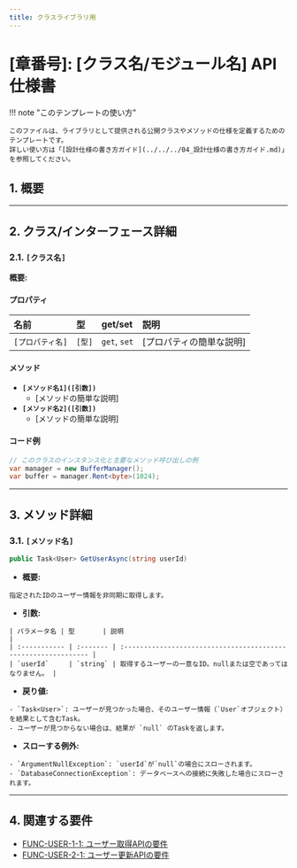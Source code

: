 ```yaml
---
title: クラスライブラリ用
---
```


# [章番号]: [クラス名/モジュール名] API仕様書

!!! note "このテンプレートの使い方"

    このファイルは、ライブラリとして提供される公開クラスやメソッドの仕様を定義するためのテンプレートです。
    詳しい使い方は「[設計仕様の書き方ガイド](../../../04_設計仕様の書き方ガイド.md)」を参照してください。

## 1. 概要

<!-- このクラス（またはモジュール）が提供する機能と、その主な責務を簡潔に記述します。 -->

---

## 2. クラス/インターフェース詳細

### 2.1. `[クラス名]`

<!-- ここから、主要なクラスやインターフェースごとに仕様を記述します。 -->

**概要:**

<!-- クラスの目的や役割を説明します。 -->

#### プロパティ

| 名前             | 型     | get/set      | 説明                     |
| :--------------- | :----- | :----------- | :----------------------- |
| `[プロパティ名]` | `[型]` | `get`, `set` | [プロパティの簡単な説明] |

#### メソッド

- **`[メソッド名1]([引数])`**
    - [メソッドの簡単な説明]
- **`[メソッド名2]([引数])`**
    - [メソッドの簡単な説明]

#### コード例

<!-- このクラスの基本的な使い方を示す、簡単なコードスニペットを記述します。 -->

```csharp
// このクラスのインスタンス化と主要なメソッド呼び出しの例
var manager = new BufferManager();
var buffer = manager.Rent<byte>(1024);
```

---

## 3. メソッド詳細

<!-- ここから、主要な公開メソッドの詳細な仕様を一つずつ記述します。 -->

### 3.1. `[メソッド名]`

<!-- メソッドシグネチャをコードブロックで明確に示します。 -->

```csharp
public Task<User> GetUserAsync(string userId)
```

- **概要:**

<!-- メソッドが何をするのかを具体的に記述します。 -->

    指定されたIDのユーザー情報を非同期に取得します。

- **引数:**

<!-- 引数をテーブル形式で記述します。 -->

    | パラメータ名 | 型       | 説明                                                           |
    | :----------- | :------- | :------------------------------------------------------------- |
    | `userId`     | `string` | 取得するユーザーの一意なID。nullまたは空であってはなりません。 |

- **戻り値:**

<!-- 戻り値の型と、その内容について記述します。 -->

    - `Task<User>`: ユーザーが見つかった場合、そのユーザー情報（`User`オブジェクト）を結果として含むTask。
    - ユーザーが見つからない場合は、結果が `null` のTaskを返します。

- **スローする例外:**

<!-- このメソッドの想定例外と条件。詳細はAPI設計共通ガイドライン参照。 -->

    - `ArgumentNullException`: `userId`が`null`の場合にスローされます。
    - `DatabaseConnectionException`: データベースへの接続に失敗した場合にスローされます。

---

## 4. 関連する要件

<!-- このAPIがどの要求仕様を実現するためのものなのか、トレーサビリティを確保するために、関連するIDへのリンクをリストアップします。 -->
<!-- 以下のリンクは例です。実際のファイルパスとセクションIDに更新してください。 -->

- [FUNC-USER-1-1: ユーザー取得APIの要件](../[仕様書フォルダ]/01_システム仕様書テンプレート.md#FUNC-USER-1-1)
- [FUNC-USER-2-1: ユーザー更新APIの要件](../[仕様書フォルダ]/01_システム仕様書テンプレート.md#FUNC-USER-2-1)
